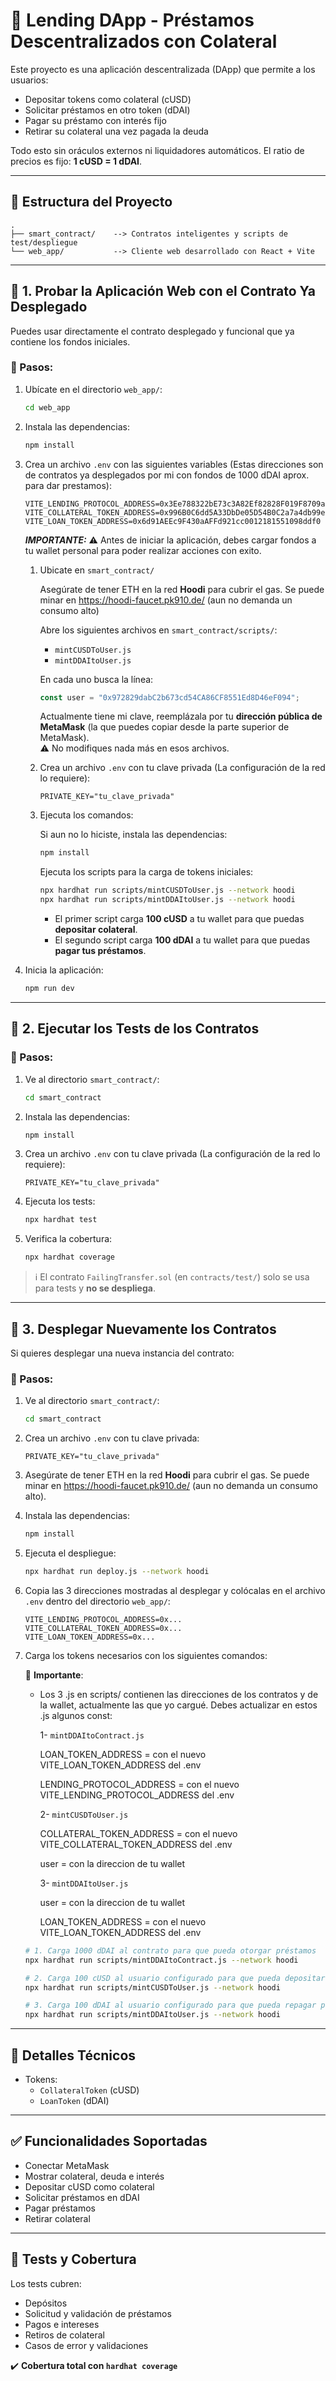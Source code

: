 # 🏦 Lending DApp - Préstamos Descentralizados con Colateral

Este proyecto es una aplicación descentralizada (DApp) que permite a los usuarios:

- Depositar tokens como colateral (cUSD)
- Solicitar préstamos en otro token (dDAI)
- Pagar su préstamo con interés fijo
- Retirar su colateral una vez pagada la deuda

Todo esto sin oráculos externos ni liquidadores automáticos. El ratio de precios es fijo: **1 cUSD = 1 dDAI**.

---

## 📁 Estructura del Proyecto

```
.
├── smart_contract/    --> Contratos inteligentes y scripts de test/despliegue
└── web_app/           --> Cliente web desarrollado con React + Vite
```

---

## 🚀 1. Probar la Aplicación Web con el Contrato Ya Desplegado

Puedes usar directamente el contrato desplegado y funcional que ya contiene los fondos iniciales.

### 📍 Pasos:

1. Ubícate en el directorio `web_app/`:
   ```bash
   cd web_app
   ```

2. Instala las dependencias:
   ```bash
   npm install
   ```

3. Crea un archivo `.env` con las siguientes variables (Estas direcciones son de contratos ya desplegados por mi con fondos de 1000 dDAI aprox. para dar prestamos):

   ```env
   VITE_LENDING_PROTOCOL_ADDRESS=0x3Ee788322bE73c3A82Ef82828F019F8709ad3A9e
   VITE_COLLATERAL_TOKEN_ADDRESS=0x996B0C6dd5A33DbDe05D54B0C2a7a4db99e1dF03
   VITE_LOAN_TOKEN_ADDRESS=0x6d91AEEc9F430aAFFd921cc0012181551098ddf0
   ```

   ***IMPORTANTE:*** ⚠️ Antes de iniciar la aplicación, debes cargar fondos a tu wallet personal para poder realizar acciones con exito.

   1. Ubicate en `smart_contract/`

      Asegúrate de tener ETH en la red **Hoodi** para cubrir el gas.
      Se puede minar en https://hoodi-faucet.pk910.de/ (aun no demanda un consumo alto)

      Abre los siguientes archivos en `smart_contract/scripts/`:
      - `mintCUSDToUser.js`
      - `mintDDAItoUser.js`

      En cada uno busca la línea:
      ```js
      const user = "0x972829dabC2b673cd54CA86CF8551Ed8D46eF094";
      ```
      Actualmente tiene mi clave, reemplázala por tu **dirección pública de MetaMask** (la que puedes copiar desde la parte superior de MetaMask).  
      ⚠️ No modifiques nada más en esos archivos.

   2. Crea un archivo `.env` con tu clave privada (La configuración de la red lo requiere):
      ```env
      PRIVATE_KEY="tu_clave_privada"
      ```
      
   3. Ejecuta los comandos:
      
      Si aun no lo hiciste, instala las dependencias:
      ```bash
      npm install
      ```
      
      Ejecuta los scripts para la carga de tokens iniciales:
      ```bash
      npx hardhat run scripts/mintCUSDToUser.js --network hoodi
      npx hardhat run scripts/mintDDAItoUser.js --network hoodi
      ```

      - El primer script carga **100 cUSD** a tu wallet para que puedas **depositar colateral**.
      - El segundo script carga **100 dDAI** a tu wallet para que puedas **pagar tus préstamos**.

4. Inicia la aplicación:
   ```bash
   npm run dev
   ```

---

## 🧪 2. Ejecutar los Tests de los Contratos

### 📍 Pasos:

1. Ve al directorio `smart_contract/`:
   ```bash
   cd smart_contract
   ```

2. Instala las dependencias:
   ```bash
   npm install
   ```
   
3. Crea un archivo `.env` con tu clave privada (La configuración de la red lo requiere):

   ```env
   PRIVATE_KEY="tu_clave_privada"
   ```

4. Ejecuta los tests:
   ```bash
   npx hardhat test
   ```

5. Verifica la cobertura:
   ```bash
   npx hardhat coverage
   ```

> ℹ️ El contrato `FailingTransfer.sol` (en `contracts/test/`) solo se usa para tests y **no se despliega**.

---

## 🔧 3. Desplegar Nuevamente los Contratos

Si quieres desplegar una nueva instancia del contrato:

### 📍 Pasos:

1. Ve al directorio `smart_contract/`:
   ```bash
   cd smart_contract
   ```

2. Crea un archivo `.env` con tu clave privada:

   ```env
   PRIVATE_KEY="tu_clave_privada"
   ```

3. Asegúrate de tener ETH en la red **Hoodi** para cubrir el gas.
   Se puede minar en https://hoodi-faucet.pk910.de/ (aun no demanda un consumo alto).


4. Instala las dependencias:
   ```bash
   npm install
   ```

5. Ejecuta el despliegue:
   ```bash
   npx hardhat run deploy.js --network hoodi
   ```

6. Copia las 3 direcciones mostradas al desplegar y colócalas en el archivo `.env` dentro del directorio `web_app/`:
   ```env
   VITE_LENDING_PROTOCOL_ADDRESS=0x...
   VITE_COLLATERAL_TOKEN_ADDRESS=0x...
   VITE_LOAN_TOKEN_ADDRESS=0x...
   ```

7. Carga los tokens necesarios con los siguientes comandos:

   📌 **Importante**:
      - Los 3 .js en scripts/ contienen las direcciones de los contratos y de la wallet, actualmente las que yo cargué.
      Debes actualizar en estos .js algunos const:

        1- `mintDDAItoContract.js`

         LOAN_TOKEN_ADDRESS = con el nuevo VITE_LOAN_TOKEN_ADDRESS del .env
         
         LENDING_PROTOCOL_ADDRESS = con el nuevo VITE_LENDING_PROTOCOL_ADDRESS del .env

         2- `mintCUSDToUser.js`

         COLLATERAL_TOKEN_ADDRESS = con el nuevo VITE_COLLATERAL_TOKEN_ADDRESS del .env
         
         user = con la direccion de tu wallet

         3- `mintDDAItoUser.js`

         user = con la direccion de tu wallet
         
         LOAN_TOKEN_ADDRESS = con el nuevo VITE_LOAN_TOKEN_ADDRESS del .env

      ```bash
      # 1. Carga 1000 dDAI al contrato para que pueda otorgar préstamos
      npx hardhat run scripts/mintDDAItoContract.js --network hoodi

      # 2. Carga 100 cUSD al usuario configurado para que pueda depositar colateral
      npx hardhat run scripts/mintCUSDToUser.js --network hoodi

      # 3. Carga 100 dDAI al usuario configurado para que pueda repagar préstamos
      npx hardhat run scripts/mintDDAItoUser.js --network hoodi
      ```

---

## 🧠 Detalles Técnicos

- Tokens:
  - `CollateralToken` (cUSD)
  - `LoanToken` (dDAI)

---

## ✅ Funcionalidades Soportadas

- Conectar MetaMask
- Mostrar colateral, deuda e interés
- Depositar cUSD como colateral
- Solicitar préstamos en dDAI
- Pagar préstamos
- Retirar colateral

---

## 🧪 Tests y Cobertura

Los tests cubren:

- Depósitos
- Solicitud y validación de préstamos
- Pagos e intereses
- Retiros de colateral
- Casos de error y validaciones

✔️ **Cobertura total con `hardhat coverage`**
